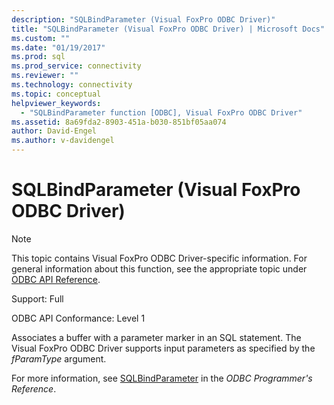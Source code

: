 ```yaml
---
description: "SQLBindParameter (Visual FoxPro ODBC Driver)"
title: "SQLBindParameter (Visual FoxPro ODBC Driver) | Microsoft Docs"
ms.custom: ""
ms.date: "01/19/2017"
ms.prod: sql
ms.prod_service: connectivity
ms.reviewer: ""
ms.technology: connectivity
ms.topic: conceptual
helpviewer_keywords: 
  - "SQLBindParameter function [ODBC], Visual FoxPro ODBC Driver"
ms.assetid: 8a69fda2-8903-451a-b030-851bf05aa074
author: David-Engel
ms.author: v-davidengel
---
```

# SQLBindParameter (Visual FoxPro ODBC Driver)
> [!NOTE]  
>  This topic contains Visual FoxPro ODBC Driver-specific information. For general information about this function, see the appropriate topic under [ODBC API Reference](../../odbc/reference/syntax/odbc-api-reference.md).  
  
 Support: Full  
  
 ODBC API Conformance: Level 1  
  
 Associates a buffer with a parameter marker in an SQL statement. The Visual FoxPro ODBC Driver supports input parameters as specified by the *fParamType* argument.  
  
 For more information, see [SQLBindParameter](../../odbc/reference/syntax/sqlbindparameter-function.md) in the *ODBC Programmer's Reference*.
